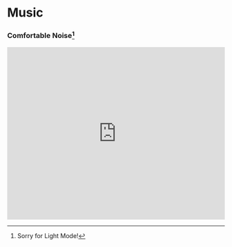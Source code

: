 # Music

### Comfortable Noise[^1]

<iframe id="sc-widget" src="https://w.soundcloud.com/player/?url=https://api.soundcloud.com/users/1025514118" width="100%" height="400px" scrolling="yes" frameborder="no"></iframe>
<script src="https://w.soundcloud.com/player/api.js" type="text/javascript"></script>
<script type="text/javascript">
  (function(){
    var widgetIframe = document.getElementById('sc-widget'),
        widget       = SC.Widget(widgetIframe);

    widget.bind(SC.Widget.Events.READY, function() {
      widget.bind(SC.Widget.Events.PLAY, function() {
        // get information about currently playing sound
        widget.getCurrentSound(function(currentSound) {
          console.log('sound ' + currentSound.get('') + 'began to play');
        });
      });
      // get current level of volume
      widget.getVolume(function(volume) {
        console.log('current volume value is ' + volume);
      });
      // set new volume level
      widget.setVolume(50);
      // get the value of the current position
    });

  }());
</script>
[^1]: Sorry for Light Mode!
[^2]: BandCamp Coming Soon!
